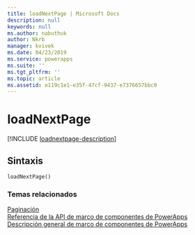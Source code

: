 ```yaml
---
title: loadNextPage | Microsoft Docs
description: null
keywords: null
ms.author: nabuthuk
author: Nkrb
manager: kvivek
ms.date: 04/23/2019
ms.service: powerapps
ms.suite: ''
ms.tgt_pltfrm: ''
ms.topic: article
ms.assetid: e119c1e1-e35f-47cf-9437-e7376657bbc0
---
```


# <a name="loadnextpage"></a>loadNextPage

[!INCLUDE [loadnextpage-description](includes/loadnextpage-description.md)]

## <a name="syntax"></a>Sintaxis

`loadNextPage()`

### <a name="related-topics"></a>Temas relacionados

[Paginación](../paging.md)<br/>
[Referencia de la API de marco de componentes de PowerApps](../../reference/index.md)<br/>
[Descripción general de marco de componentes de PowerApps](../../overview.md)
